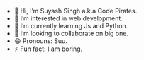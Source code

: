 - 👋 Hi, I’m Suyash Singh a.k.a Code Pirates.
- 👀 I’m interested in web development.
- 🌱 I’m currently learning Js and Python.
- 💞️ I’m looking to collaborate on big one.
- 😄 Pronouns: Suu.
- ⚡ Fun fact: I am boring.

<!---
SuyXcode/SuyXcode is a ✨ special ✨ repository because its `README.md` (this file) appears on your GitHub profile.
You can click the Preview link to take a look at your changes.
--->
